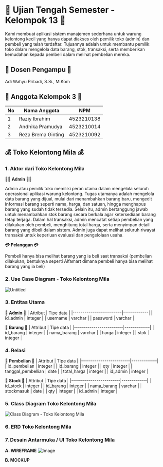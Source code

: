 # :bookmark: Ujian Tengah Semester - Kelompok 13 :bookmark:

Kami membuat aplikasi sistem manajemen sederhana untuk warung kelontong kecil yang hanya dapat diakses oleh pemilik toko (admin) dan pembeli yang telah terdaftar. Tujuannya adalah untuk membantu pemilik toko dalam mengelola data barang, stok, transaksi, serta memberikan kemudahan kepada pembeli dalam melihat pembelian mereka.

## :beginner: Dosen Pengampu :beginner:
Adi Wahyu Pribadi, S.Si., M.Kom

## :no_good: Anggota Kelompok 3 :no_good:

| No | Nama Anggota            | NPM         |
|----|-------------------------|-------------|
| 1  | Raziy Ibrahim           | 4523210138  |
| 2  | Andhika Pramudya        | 4523210014  |
| 3  | Reza Brema Ginting      | 4523210092  |


## :moneybag: Toko Kelontong Mila :moneybag:

### 1. Aktor dari Toko Kelontong Mila 
**:guardsman: Admin :guardsman:**

Admin atau pemilik toko memiliki peran utama dalam mengelola seluruh operasional aplikasi warung kelontong. Tugas utamanya adalah mengelola data barang yang dijual, mulai dari menambahkan barang baru, mengedit informasi barang seperti nama, harga, dan satuan, hingga menghapus barang yang sudah tidak tersedia. Selain itu, admin bertanggung jawab untuk menambahkan stok barang secara berkala agar ketersediaan barang tetap terjaga. Dalam hal transaksi, admin mencatat setiap pembelian yang dilakukan oleh pembeli, menghitung total harga, serta menyimpan detail barang yang dibeli dalam sistem. Admin juga dapat melihat seluruh riwayat transaksi untuk keperluan evaluasi dan pengelolaan usaha.

**:credit_card: Pelanggan :credit_card:**

Pembeli hanya bisa melihat barang yang ia beli saat transaksi (pembelian dilakukan, bentuknya seperti Alfamart dimana pembeli hanya bisa melihat barang yang ia beli)

### 2. Use Case Diagram - Toko Kelontong Mila
   
   ![Untitled](https://github.com/user-attachments/assets/fe73780a-5d6a-4f69-a6da-84fbda814806)
  
### 3. Entitas Utama
   **:gift: Admin :gift:**
| Attribut                | Tipe data   |
|-------------------------|-------------|
| id_admin        | integer  |
| username        | varchar  |
| password         | varchar  |


   **:gift: Barang :gift:**
| Attribut                | Tipe data   |
|-------------------------|-------------|
| id_barang           | integer  |
| nama_barang       | varchar  |
| harga      | integer  |
| stok      | integer  |

### 4. Relasi

   **:gift: Pembelian :gift:**
| Attribut                | Tipe data   |
|-------------------------|-------------|
| id_pembelian              | integer  |
| id_barang        | integer  |
| qty        | integer  |
| tanggal_pembellian      | date  |
| total_harga      | integer  |
| id_admin        | integer  |


   **:gift: Stock :gift:**
| Attribut                | Tipe data   |
|-------------------------|-------------|
| id_stock           | integer  |
| id_barang        | integer  |
| nama_barang       | varchar  |
| stockmasuk      | date  |
| qty        | integer  |
| id_admin        | integer  |

### 5. Class Diagram Toko Kelontong Mila
![Class Diagram - Toko Kelontong Mila](https://github.com/user-attachments/assets/16d5e144-239d-4cd8-89b3-6f5efa185770)


### 6. ERD Toko Kelontong Mila
   


### 7. Desain Antarmuka / UI Toko Kelontong Mila
   **A. WIREFRAME**
![Image](https://github.com/user-attachments/assets/d90f76e3-c099-4885-a971-b3b6d6bdbe63)

   **B. MOCKUP**




